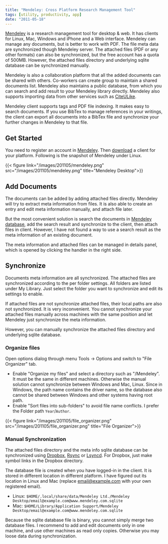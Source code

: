 ```yaml
---
title: "Mendeley: Cross Platform Research Management Tool"
tags: [utility, productivity, app]
date: "2011-05-18"
---
```


[Mendeley][] is a research management tool for desktop & web. It has clients for
Linux, Mac, Windows and iPhone and a Web interface. Mendeley can manage any
documents, but is better to work with PDF. The file meta data are synchronized
though Mendeley server. The attached files (PDF or any other formats) can also
be synchronized, but the free account has a quota of 500MB. However, the
attached files directory and underlying sqlite database can be synchronized
manually.

<!--more-->

Mendeley is also a collaboration platform that all the added documents can be
shared with others. Co-workers can create group to maintain a shared documents
list. Mendeley also maintains a public database, from which you can search and
add result to your Mendeley library directly. Mendeley also supports importing
data from other services such as [CiteULike][].

Mendeley client supports tags and PDF file indexing. It makes easy to search
documents. If you use BibTex to manage references in your writings, the client
can export all documents into a BibTex file and synchronize your further changes
in Mendeley to that file.

Get Started
-----------

You need to register an account in [Mendeley][]. Then
[download](http://www.mendeley.com/download-mendeley-desktop/) a client for your
platform. Following is the snapshot of Mendeley under Linux.

{{< figure link="/images/201105/mendeley.png" src="/images/201105/mendeley.png" title="Mendeley Desktop">}}

Add Documents
-------------

The documents can be added by adding attached files directly. Mendeley will try
to extract meta information from files. It is also able to create an entry and
edit meta information manually, and attach file later.

But the most convenient solution is search the documents in
[Mendeley database][], add the search result and synchronize to the client, then
attach files in client. However, I have not found a way to use a search result
as the meta information of an existing document.

The meta information and attached files can be managed in details panel, which
is opened by clicking the handler in the right side.

Synchronize
-----------

Documents meta information are all synchronized. The attached files are
synchronized according to the per folder settings. All folders are listed under
My Library. Just select the folder you want to synchronize and edit its settings
to enable.

If attached files are not synchronize attached files, their local paths are also
not synchronized. It is very inconvenient. You cannot synchronize your attached
files manually across machines with the same position and let Mendeley just
synchronize the meta information.

However, you can manually synchronize the attached files directory and
underlying sqlite database.

### Organize files

Open options dialog through menu Tools -> Options and switch to "File Organizer" tab.

- Enable "Organize my files" and select a directory such as "/Mendeley". It must
  be the same in different machines. Otherwise the manual solution cannot synchronize
  between Windows and Mac, Linux. Since in Windows, the path name contains the
  driver name, so the database also cannot be shared between Windows and other
  systems having root path.
- Enable "Sort files into sub-folders" to avoid file name conflicts. I prefer the
  Folder path `Year`/`Author`.

{{< figure link="/images/201105/file_organizer.png" src="/images/201105/file_organizer.png" title="File Organizer">}}

### Manual Synchronization

The attached files directory and the meta info sqlite database can be
synchronized using [Dropbox][], [Rsync][] or [Lsyncd][]. For Dropbox, just make
symbol links in the Dropbox directory.

The database file is created when you have logged-in in the client. It is stored
in different location in different platform. I have figured out its location in
Linux and Mac (replace email@example.com with your own registered email).

- Linux: `$HOME/.local/share/data/Mendeley Ltd./Mendeley Desktop/email@example.com@www.mendeley.com.sqlite`
- Mac: `$HOME/Library/Application Support/Mendeley Desktop/email@example.com@www.mendeley.com.sqlite`

Because the sqlite database file is binary, you cannot simply merge two database
files. I recommend to add and edit documents only in one machine, and use other
machines as read only copies. Otherwise you may loose data during
synchronization.

[Mendeley]: http://www.mendeley.com/
[CiteULike]: http://www.citeulike.org/ "CiteULike: Everyone's library"
[Mendeley database]: http://www.mendeley.com/research-papers/
[Dropbox]: http://db.tt/I4zEuqN "cloud service for file synchronization"
[Rsync]: http://en.wikipedia.org/wiki/Rsync "file synchronization command"
[Lsyncd]: http://code.google.com/p/lsyncd/ "Live Syncing (Mirror) Daemon"
